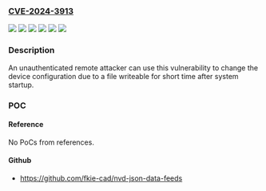 ### [CVE-2024-3913](https://cve.mitre.org/cgi-bin/cvename.cgi?name=CVE-2024-3913)
![](https://img.shields.io/static/v1?label=Product&message=CHARX%20SEC-3000%20(1139022)&color=blue)
![](https://img.shields.io/static/v1?label=Product&message=CHARX%20SEC-3050%20(1139018)&color=blue)
![](https://img.shields.io/static/v1?label=Product&message=CHARX%20SEC-3100%20(1139012)&color=blue)
![](https://img.shields.io/static/v1?label=Product&message=CHARX%20SEC-3150%20(1139012)&color=blue)
![](https://img.shields.io/static/v1?label=Version&message=0.0.0%3C%201.7.0%20&color=brighgreen)
![](https://img.shields.io/static/v1?label=Vulnerability&message=CWE-552%20Files%20or%20Directories%20Accessible%20to%20External%20Parties&color=brighgreen)

### Description

An unauthenticated remote attacker can use this vulnerability to change the device configuration due to a file writeable for short time after system startup.

### POC

#### Reference
No PoCs from references.

#### Github
- https://github.com/fkie-cad/nvd-json-data-feeds

